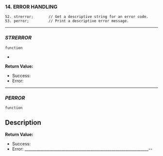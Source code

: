 ###         14.      ERROR HANDLING
```
52. strerror;       // Get a descriptive string for an error code.
53. perror;         // Print a descriptive error message.
```
_____________________________________________________________
### _STRERROR_
```
function
```
- 
 
**Return Value:**
- Success:
- Error:
___________________________
### _PERROR_
```
function
```

 **Description**
 - 
 
**Return Value:**
- Success:
- Error:
________________________________________________________________--